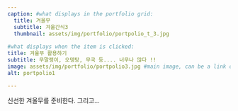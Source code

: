 ```yaml
---
caption: #what displays in the portfolio grid:
  title: 겨울무
  subtitle: 겨울간식3
  thumbnail: assets/img/portfolio/portpolio_t_3.jpg
  
#what displays when the item is clicked:
title: 겨울무 활용하기
subtitle: 무말랭이, 오뎅탕, 무국 등.... 너무나 많다 !!
image: assets/img/portfolio/portpolio3.jpg #main image, can be a link or a file in assets/img/portfolio
alt: portpolio1

---
```

신선한 겨울무를 준비한다. 그리고...

<!-- Use this area to describe your project. **Markdown** supported.

optional info list (delete if not using):

{:.list-inline} 
- Date: 
- Client: 
- Category:  -->

